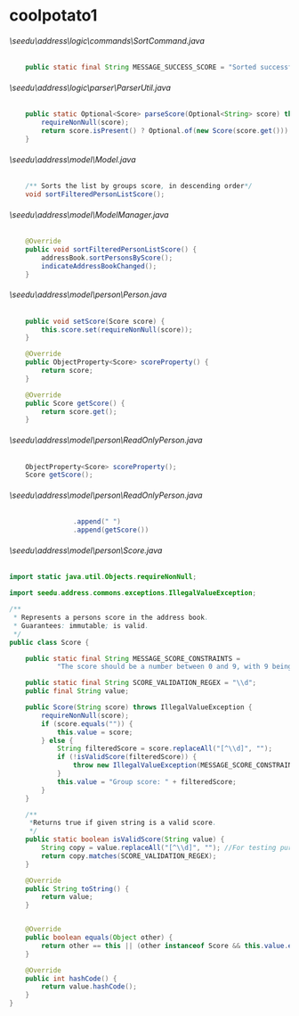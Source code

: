 # coolpotato1
###### \seedu\address\logic\commands\SortCommand.java
``` java
    public static final String MESSAGE_SUCCESS_SCORE = "Sorted successfully by Group Scores, listing all persons below";
```
###### \seedu\address\logic\parser\ParserUtil.java
``` java
    public static Optional<Score> parseScore(Optional<String> score) throws IllegalValueException {
        requireNonNull(score);
        return score.isPresent() ? Optional.of(new Score(score.get())) : Optional.of(new Score(""));
    }
```
###### \seedu\address\model\Model.java
``` java
    /** Sorts the list by groups score, in descending order*/
    void sortFilteredPersonListScore();
```
###### \seedu\address\model\ModelManager.java
``` java
    @Override
    public void sortFilteredPersonListScore() {
        addressBook.sortPersonsByScore();
        indicateAddressBookChanged();
    }
```
###### \seedu\address\model\person\Person.java
``` java
    public void setScore(Score score) {
        this.score.set(requireNonNull(score));
    }

    @Override
    public ObjectProperty<Score> scoreProperty() {
        return score;
    }

    @Override
    public Score getScore() {
        return score.get();
    }
```
###### \seedu\address\model\person\ReadOnlyPerson.java
``` java
    ObjectProperty<Score> scoreProperty();
    Score getScore();
```
###### \seedu\address\model\person\ReadOnlyPerson.java
``` java
                .append(" ")
                .append(getScore())
```
###### \seedu\address\model\person\Score.java
``` java
import static java.util.Objects.requireNonNull;

import seedu.address.commons.exceptions.IllegalValueException;

/**
 * Represents a persons score in the address book.
 * Guarantees: immutable; is valid.
 */
public class Score {

    public static final String MESSAGE_SCORE_CONSTRAINTS =
            "The score should be a number between 0 and 9, with 9 being the best score and 0 the worst.";

    public static final String SCORE_VALIDATION_REGEX = "\\d";
    public final String value;

    public Score(String score) throws IllegalValueException {
        requireNonNull(score);
        if (score.equals("")) {
            this.value = score;
        } else {
            String filteredScore = score.replaceAll("[^\\d]", "");
            if (!isValidScore(filteredScore)) {
                throw new IllegalValueException(MESSAGE_SCORE_CONSTRAINTS);
            }
            this.value = "Group score: " + filteredScore;
        }
    }

    /**
     *Returns true if given string is a valid score.
     */
    public static boolean isValidScore(String value) {
        String copy = value.replaceAll("[^\\d]", ""); //For testing purposes
        return copy.matches(SCORE_VALIDATION_REGEX);
    }

    @Override
    public String toString() {
        return value;
    }


    @Override
    public boolean equals(Object other) {
        return other == this || (other instanceof Score && this.value.equals(((Score) other).value));
    }

    @Override
    public int hashCode() {
        return value.hashCode();
    }
}
```
